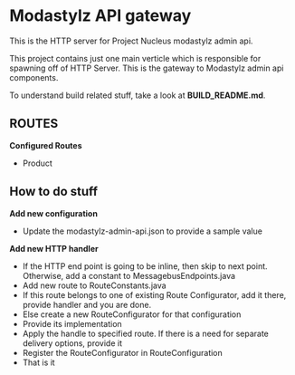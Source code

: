 Modastylz  API gateway
============================

This is the HTTP server for Project Nucleus modastylz admin api.

This project contains just one main verticle which is responsible for spawning off of HTTP Server. This is the gateway to Modastylz admin api components.


To understand build related stuff, take a look at **BUILD_README.md**.

ROUTES
-------

**Configured Routes**
* Product

How to do stuff
---------------

**Add new configuration**
* Update the modastylz-admin-api.json to provide a sample value

**Add new HTTP handler**
* If the HTTP end point is going to be inline, then skip to next point. Otherwise, add a constant to MessagebusEndpoints.java
* Add new route to RouteConstants.java
* If this route belongs to one of existing Route Configurator, add it there, provide handler and you are done. 
* Else create a new RouteConfigurator for that configuration
* Provide its implementation
* Apply the handle to specified route. If there is a need for separate delivery options, provide it
* Register the RouteConfigurator in RouteConfiguration
* That is it


